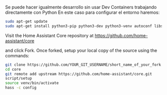 
Se puede hacer igualmente desarrollo sin usar Dev Containers trabajando directamente con Python
En este caso para configurar el entorno haremos:

````bash
sudo apt-get update
sudo apt-get install python3-pip python3-dev python3-venv autoconf libssl-dev libxml2-dev libxslt1-dev libjpeg-dev libffi-dev libudev-dev zlib1g-dev pkg-config libavformat-dev libavcodec-dev libavdevice-dev libavutil-dev libswscale-dev libswresample-dev libavfilter-dev ffmpeg libgammu-dev
````

Visit the Home Assistant Core repository at https://github.com/home-assistant/core

and click Fork. Once forked, setup your local copy of the source using the commands:

````bash
git clone https://github.com/YOUR_GIT_USERNAME/short_name_of_your_fork
cd core
git remote add upstream https://github.com/home-assistant/core.git
script/setup
source venv/bin/activate
hass -c config
````
